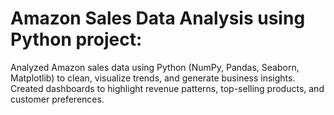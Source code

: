 #  Amazon Sales Data Analysis using Python project:

Analyzed Amazon sales data using Python (NumPy, Pandas, Seaborn, Matplotlib) to clean, visualize trends, and generate business insights. Created dashboards to highlight revenue patterns, top-selling products, and customer preferences.

